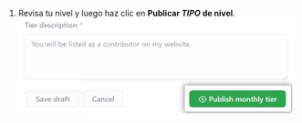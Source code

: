 1. Revisa tu nivel y luego haz clic en **Publicar _TIPO_ de nivel**. ![Botón de publicar nivel mensual](/assets/images/help/sponsors/publish-tier-button.png)
